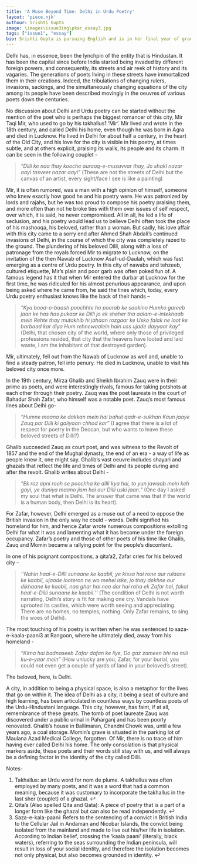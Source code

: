 ```yaml
---
title: 'A Muse Beyond Time: Delhi in Urdu Poetry'
layout: 'piece.njk'
authour: Srishti Gupta
image: \images\issue3img\pkar_essay3.jpg
tags: ["issue1", "essay"]
bio: Srishti Gupta is pursuing English and is in her final year of graduation. A Delhiite, she is an avid reader and Urdu poetry enthusiast.
---
```

Delhi has, in essence, been the lynchpin of the entity that is Hindustan. It has been the capital since before India started being invaded by different foreign powers, and consequently, its streets and air reek of history and its vagaries. The generations of poets living in these streets have immortalized them in their creations. Indeed, the tribulations of changing rulers, invasions, sackings, and the simultaneously changing equations of the city among its people have been described movingly in the oeuvres of various poets down the centuries.

No discussion about Delhi and Urdu poetry can be started without the mention of the poet who is perhaps the biggest romancer of this city, Mir Taqi Mir, who used to go by his takhallus1 ‘Mir’. Mir lived and wrote in the 18th century, and called Delhi his home, even though he was born in Agra and died in Lucknow. He lived in Delhi for about half a century, in the heart of the Old City, and his love for the city is visible in his poetry, at times subtle, and at others explicit, praising its walls, its people and its charm. It can be seen  in the following couplet -

>*“Dilli ke naa thay kooche auraaq-e-musavvar thay,*
>*Jo shakl nazar aayi tasveer nazar aayi”*
(These are not the streets of Delhi but the canvas of an artist, every sight/face I see is like a painting)

Mir, it is often rumored, was a man with a high opinion of himself, someone who knew exactly how good he and his poetry were. He was patronized by lords and rajahs, but he was too proud to compose his poetry praising them, and more often than not he broke ties with them over issues of self respect, over which, it is said, he never compromised. All in all, he led a life of seclusion, and his poetry would lead us to believe Delhi often took the place of his mashooqa, his beloved, rather than a woman. But sadly, his love affair with this city came to a sorry end after Ahmed Shah Abdali’s continued invasions of Delhi, in the course of which the city was completely razed to the ground. The plundering of his beloved Dilli, along with a loss of patronage from the royals forced Mir to migrate to Lucknow, on the invitation of the then Nawab of Lucknow Asaf-ud-Daulah, which was fast emerging as a centre of Urdu poetry. In this city of nawabs and tehzeeb, cultured etiquette, Mir’s plain and poor garb was often poked fun of. A famous legend has it that when Mir entered the durbar at Lucknow for the first time, he was ridiculed for his almost penurious appearance, and upon being asked where he came from, he said the lines which, today, every Urdu poetry enthusiast knows like the back of their hands –

>*“Kya bood-o-baash poochhte ho poorab ke saakino*
>*Humko gareeb jaan ke has has pukaar ke*
>*Dilli jo ek sheher tha aalam-e-intekhaab mein*
>*Rehte thay mutakhib hi jahaan rozgaar ke*
>*Usko falak ne loot ke barbaad kar diya*
>*Hum rehnewaalein hain uss ujade dayyaar kay”*
(Delhi, that chosen city of the world, where only those of privileged professions resided, that city that the heavens have looted and laid waste, I am the inhabitant of that destroyed garden).

Mir, ultimately, fell out from the Nawab of Lucknow as well and, unable to find a steady patron, fell into penury. He died in Lucknow, unable to visit his beloved city once more.

In the 19th century, Mirza Ghalib and Sheikh Ibrahim Zauq were in their prime as poets, and were interestingly rivals, famous for taking potshots at each other through their poetry. Zauq was the poet laureate in the court of Bahadur Shah Zafar, who himself was a notable poet. Zauq’s most famous lines about Delhi go-

>*“Humne maana ke dakkan mein hai bahut qadr-e-sukhan*
>*Kaun jaaye Zauq par Dilli ki galiyaan chhod kar”*
(I agree that there is a lot of respect for poetry in the Deccan, but who wants to leave these beloved streets of Dilli?)

Ghalib succeeded Zauq as court poet, and was witness to the Revolt of 1857 and the end of the Mughal dynasty, the end of an era - a way of life as people knew it, one might say. Ghalib’s vast oeuvre includes shayari and ghazals that reflect the life and times of Delhi and its people during and after the revolt. Ghalib writes about Delhi -

>*“Ek roz apni rooh se poochha ke dilli kya hai, to yun jawaab mein keh gayi, ye duniya maano jism hai aur Dilli uski jaan.”*
(One day I asked my soul that what is Delhi. The answer that came was that if the world is a human body, then Delhi is its heart).

For Zafar, however, Delhi emerged as a muse out of a need to oppose the British invasion in the only way he could - words. Delhi signified his homeland for him, and hence Zafar wrote numerous compositions extolling Delhi for what it was and lamenting what it has become under the foreign occupancy. Zafar’s poetry and those of other poets of his time like Ghalib, Zauq and Momin became a rallying point for the people’s discontent.

In one of his poignant compositions, a qita’a2, Zafar cries for his beloved city –

>*‘‘Nahin haal-e-Dilli sunaane ke kaabil, ye kissa hai rone aur rulaane ke kaabil, ujaade looteron ne wo mehel iske, jo thay dekhne aur dikhaane ke kaabil, naa ghar hai naa dar hai raha ek Zafar hai, fakat haal-e-Dilli sunaane ke kaabil.’’*
(The condition of Delhi is not worth narrating, Delhi’s story is fit for making one cry. Vandals have uprooted its castles, which were worth seeing and appreciating. There are no homes, no temples, nothing. Only Zafar remains, to sing the woes of Delhi).

The most touching of his poetry is written when he was sentenced to saza-e-kaala-paani3 at Rangoon, where he ultimately died, away from his homeland -

>*“Kitna hai badnaseeb Zafar dafan ke liye,*
>*Do gaz zameen bhi na mili ku-e-yaar mein”*
(How unlucky are you, Zafar, for your burial, you could not even get a couple of yards of land in your beloved’s street). 

The beloved, here, is Delhi.

A city, in addition to being a physical space, is also a metaphor for the lives that go on within it. The idea of Delhi as a city, it being a seat of culture and high learning, has been articulated in countless ways by countless poets of the Urdu-Hindustani language. This city, however, has faint, if at all, remembrance of these greats. The tomb of poet laureate Zauq was discovered under a public urinal in Paharganj and has been poorly renovated. Ghalib’s house in Ballimaran, Chandni Chowk was, until a few years ago, a coal storage. Momin’s grave is situated in the parking lot of Maulana Azad Medical College, forgotten. Of Mir, there is no trace of him having ever called Delhi his home.  The only consolation is that physical markers aside, these poets and their words still stay with us, and will always be a defining factor in the identity of the city called Dilli.


Notes-

1. Takhallus: an Urdu word for nom de plume. A takhallus was often employed by many poets, and it was a word that had a common meaning, because it was customary to incorporate the takhallus in the last sher (couplet) of a ghazal. ↩
2. Qita’a (Also spelled Qita and Qata): A piece of poetry that is a part of a longer form like the ghazal but can also be read independently. ↩
3. Saza-e-kala-paani: Refers to the sentencing of a convict in British India to the Cellular Jail in Andaman and Nicobar Islands, the convict being isolated from the mainland and made to live out his/her life in isolation. According to Indian belief, crossing the ‘kaala paani’ (literally, black waters), referring to the seas surrounding the Indian peninsula, will result in loss of your social identity, and therefore the isolation becomes not only physical, but also becomes grounded in identity. ↩